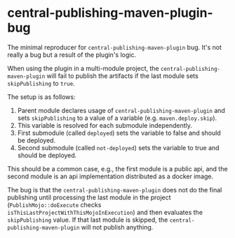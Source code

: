 # central-publishing-maven-plugin-bug

The minimal reproducer for `central-publishing-maven-plugin` bug. It's
not really a bug but a result of the plugin's logic. 

When using the plugin in a multi-module project, the `central-publishing-maven-plugin`
will fail to publish the artifacts if the last module sets `skipPublishing` to `true`.

The setup is as follows:
1. Parent module declares usage of `central-publishing-maven-plugin` and sets `skipPublishing` to a value of a variable (e.g. `maven.deploy.skip`).
2. This variable is resolved for each submodule independently.
3. First submodule (called `deployed`) sets the variable to false and should be deployed.
4. Second submodule (called `not-deployed`) sets the variable to true and should be deployed.

This should be a common case, e.g., the first module is a public api, and the second module is an api implementation distributed as a docker image.

The bug is that the `central-publishing-maven-plugin` does not do the final publishing until processing the last module in the project (`PublishMojo::doExecute` checks `isThisLastProjectWithThisMojoInExecution`) and then evaluates the `skipPublishing` value. If that last module is skipped, the `central-publishing-maven-plugin` will not publish anything.
